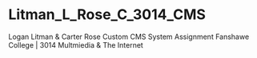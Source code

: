 # Litman_L_Rose_C_3014_CMS

Logan Litman & Carter Rose
Custom CMS System Assignment
Fanshawe College | 3014 Multmiedia & The Internet
